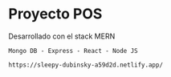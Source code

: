 # Proyecto POS

Desarrollado con el stack MERN

``` 
Mongo DB - Express - React - Node JS

```

```
https://sleepy-dubinsky-a59d2d.netlify.app/

```


